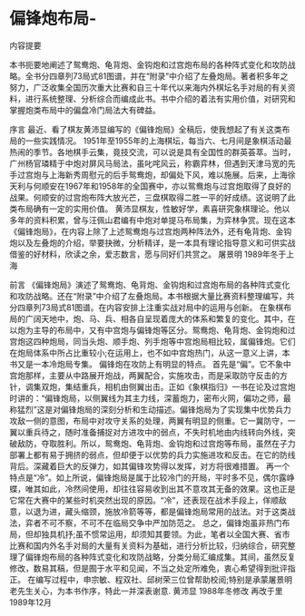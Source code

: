 # 偏锋炮布局-

内容提要

本书扼要地阐述了鸳鸯炮、龟背炮、金钩炮和过宫炮布局的各种阵式变化和攻防战略。全书分四章列73局式81图谱，并在“附录”中介绍了左叠炮局。著者积多年之努力，广泛收集全国历次重大比赛和自三十年代以来海内外棋坛名手对局的有关资料，进行系统整理、分析综合而编成此书。书中介绍的着法有实用价值，对研究和掌握炮类布局中的偏盘冷门局法大有碑益。

序言
    最近、看了棋友黄沛显编写的《偏锋炮局》全稿后，使我想起了有关这类布局的一些实践情况。
    1951年至1955年的上海棋坛，每当六、七月间是象棋活动最热闹的季节。各地棋手云集，竟技交流，可以说是具有全国性的群英荟萃。当时，广州杨官璘精于中炮对屏风马局法，虽叱咤风云，称霸弈林，但遇到天津马宽的先手过宫炮与上海新秀周慰元的后手鸳鸯炮，却偏处下风，难以施展。后来，上海徐天利与何顺安在1967年和1958年的全国赛中，亦以鸳鸯炮与过宫炮取得了良好的战果。何顺安的过宫炮布阵大放光芒，三盘棋取得二胜一平的好成绩。这说明了此类布局确有一定的实用价值。
    黄沛显棋友，性敏好学，素喜研究象棋理论。他以多年的资料积累，曾与汪佩山君编有中炮对单提马布局集，为弈林争赏。现在这本《偏锋炮局》，在内容上除了上述鸳鸯炮与过宫炮两种阵法外，还有龟背炮、金钩炮以及左叠炮的介绍，举要抉微，分析精详，是一本具有理论指导意义和可供实战借鉴的好材料，欣读之余，爱志数言，愿与同好们共赏之。
                    屠景明
                    1989年冬于上海

前言
    《偏锋炮局》演述了鸳鸯炮、龟背炮、金钩炮和过宫炮布局的各种阵式变化和攻防战略。还在“附录”中介绍了左叠炮局。本书根据大量比赛资料整理编写，共分四章列73局式81图谱。在内容安排上注重实战对局中的运用与创新。
    在象棋布局的广阔天地中，炮、马、兵、相各自呈现着庞大的体系和繁复的变化。其中，在以炮为主导的布局中，又有中宫炮与偏锋炮等区分。鸳鸯炮、龟背炮、金钩炮和过宫炮这四种炮局，同当头炮、顺手炮、列手炮等中宫炮局相比较，属偏锋炮。它们在炮局体系中所占比重较小;在运用上，也不如中宫炮热门，从这一意义上讲，本书又是一本冷炮局专集。
    偏锋炮在攻防上有明显的特点。
    首先是“偏”。它不象中宫炮那样，主要从中路展开炮战，两翼配合，实施攻击，而是采取防守反击的方针，调集双炮，集结重兵，相机由侧翼出击。正如《象棋指归》一书在论及过宫炮时讲的：“偏锋炮局，以侧翼线为其主力线，深蓄炮力，密布火网，偏功之师，最称猛烈”这是对偏锋炮局的深刻分析和生动描述。偏锋炮局为了实现集中优势兵力攻敌一侧的意图，布局中对攻守关系的处理，两翼有明显的侧重。它一冀防守，一翼以重兵待之，随时准备捕捉对方进攻中的弱点，不失时机地由内线转向外线，突破敌防，夺取胜利。所以，鸳鸯炮、龟背炮、金钩炮和过宫炮等布局，虽然在子力部署上都有易于拥挤的弱点，但却便于以优势的兵力实施进攻和反击。在它的防线背后。深藏着巨大的反弹力，如其偏锋攻势得以发挥，对方将很难措置。
    再一个特点是“冷”。如上所说，偏锋炮局是属于比较冷门的开局，平时多不见，偶尔露峥蝶，唯其如此，冷然间使用，却往往容易收到出其不意攻其无备的效果。这也正是它常在大赛中的某些时机突然出现的原因。“冷”，还表现在战术手段上，佯顺敌意，以退为进，藏头缩颈，施放冷箭等等，都是偏锋炮局常用的战法。对于这类战法，弈者不可不察，不可不在临局交争中严加防范之。
    总之，偏锋炮虽非热门布局，但却独具机抒;虽不惯常运用，却须知其要领。为此，笔者以全国大赛、省市比赛和国内外名手对局的大量有关资料为基础，进行分析比较，归纳综合，研究整理了偏锋炮布局的各种阵式变化和攻防战略，分类分局汇编成集。其间，虽然反复修改，数易其稿，但是囿于水平和见闻，不当之处定所难免，衷心希望得到批评指正。
    在编写过程中，申宗敏、程双社、邱树荣三位曾帮助校阅;特别是承蒙屠景明老先生关心，为本书作序，特此一并深表谢意.
                      黄沛显
            1988年冬修改
            再改于里1989年12月